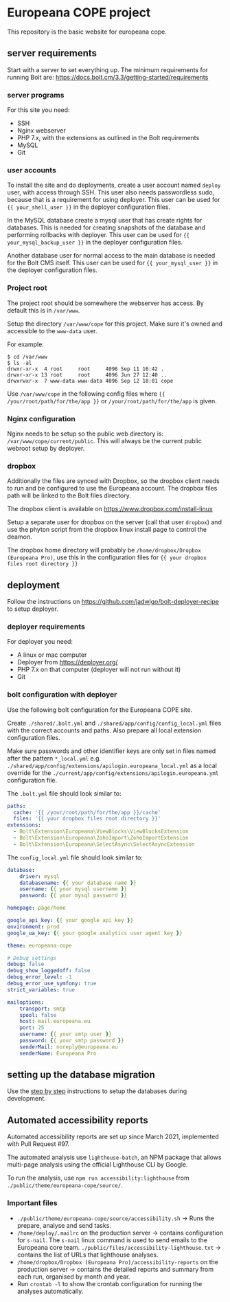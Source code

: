 # Europeana COPE project

This repository is the basic website for europeana cope.

## server requirements

Start with a server to set everything up. The minimum requirements for running Bolt are: https://docs.bolt.cm/3.3/getting-started/requirements

### server programs

For this site you need:
- SSH
- Nginx webserver
- PHP 7.x, with the extensions as outlined in the Bolt requirements
- MySQL
- Git

### user accounts

To install the site and do deployments, create a user account named `deploy` user, with access through SSH. This user also needs passwordless sudo, because that is a requirement for using deployer. This user can be used for `{{ your_shell_user }}` in the deployer configuration files.

In the MySQL database create a mysql user that has create rights for databases. This is needed for creating snapshots of the database and performing rollbacks with deployer. This user can be used for `{{ your_mysql_backup_user }}` in the deployer configuration files.

Another database user for normal access to the main database is needed for the Bolt CMS itself. This user can be used for `{{ your_mysql_user }}` in the deployer configuration files.

### Project root

The project root should be somewhere the webserver has access. By default this is in `/var/www`. 

Setup the directory `/var/www/cope` for this project. Make sure it's owned and accessible to the `www-data` user. 

For example:
```
$ cd /var/www
$ ls -al
drwxr-xr-x  4 root     root     4096 Sep 11 16:42 .
drwxr-xr-x 13 root     root     4096 Jun 27 12:40 ..
drwxrwxr-x  7 www-data www-data 4096 Sep 12 18:01 cope
```

Use `/var/www/cope` in the following config files where `{{ /your/root/path/for/the/app }}` or `/your/root/path/for/the/app` is given.

### Nginx configuration

Nginx needs to be setup so the public web directory is: `/var/www/cope/current/public`. This will always be the current public webroot setup by deployer.

### dropbox

Additionally the files are synced with Dropbox, so the dropbox client needs to run and be configured to use the Europeana account. The dropbox files path will be linked to the Bolt files directory.

The dropbox client is available on https://www.dropbox.com/install-linux

Setup a separate user for dropbox on the server (call that user `dropbox`) and use the phyton script from the dropbox linux install page to control the deamon.

The dropbox home directory will probably be `/home/dropbox/Dropbox (Europeana Pro)`, use this in the configuration files for `{{ your dropbox files root directory }}`

## deployment

Follow the instructions on https://github.com/jadwigo/bolt-deployer-recipe to setup deployer.

### deployer requirements

For deployer you need:
- A linux or mac computer
- Deployer from https://deployer.org/ 
- PHP 7.x on that computer (deployer will not run without it)
- Git

### bolt configuration with deployer

Use the following bolt configuration for the Europeana COPE site.

Create `./shared/.bolt.yml` and `./shared/app/config/config_local.yml` files with the correct accounts and paths. Also prepare all local extension configuration files.

Make sure passwords and other identifier keys are only set in files named after the pattern `*_local.yml` e.g. `./shared/app/config/extensions/apilogin.europeana_local.yml` as a local override for the `./current/app/config/extensions/apilogin.europeana.yml` configuration file.

The `.bolt.yml` file should look similar to:
```yml
paths:
  cache: '{{ /your/root/path/for/the/app }}/cache'
  files: '{{ your dropbox files root directory }}'
extensions:
  - Bolt\Extension\Europeana\ViewBlocks\ViewBlocksExtension
  - Bolt\Extension\Europeana\ZohoImport\ZohoImportExtension
  - Bolt\Extension\Europeana\SelectAsync\SelectAsyncExtension
```

The `config_local.yml` file should look similar to:
```yml
database:
    driver: mysql
    databasename: {{ your database name }}
    username: {{ your mysql username }}
    password: {{ your mysql password }}

homepage: page/home

google_api_key: {{ your google api key }}
environment: prod
google_ua_key: {{ your google analytics user agent key }}

theme: europeana-cope

# Debug settings
debug: false
debug_show_loggedoff: false
debug_error_level: -1
debug_error_use_symfony: true
strict_variables: true

mailoptions:
    transport: smtp
    spool: false
    host: mail.europeana.eu
    port: 25
    username: {{ your smtp user }}
    password: {{ your smtp password }}
    senderMail: noreply@europeana.eu
    senderName: Europeana Pro
```

## setting up the database migration

Use the <a href="https://github.com/europeana/EuropeanaCopeBolt/blob/master/tools/migration/step-by-step.md">step by step</a> instructions to setup the databases during development.

## Automated accessibility reports

Automated accessibility reports are set up since March 2021,
implemented with Pull Request #97.

The automated analysis use `lighthouse-batch`, an NPM package that allows
multi-page analysis using the official Lighthouse CLI by Google.

To run the analysis, use `npm run accessibility:lighthouse` from
`./public/theme/europeana-cope/source/`.

### Important files

- `./public/theme/europeana-cope/source/accessibility.sh` -> 
Runs the prepare, analyse and send tasks.
- `/home/deploy/.mailrc` on the production server -> contains configuration
for `s-nail`. The `s-nail` linux command is used to send emails to the 
Europeana core team.
`./public/files/accessibility-lighthouse.txt` -> contains the list of URLs
that lighthouse analyses.
- `/home/dropbox/Dropbox (Europeana Pro)/accessibility-reports` on
the production server -> contains the detailed reports and summary from
each run, organised by month and year.
- Run `crontab -l` to show the crontab configuration for running the analyses
automatically. 
